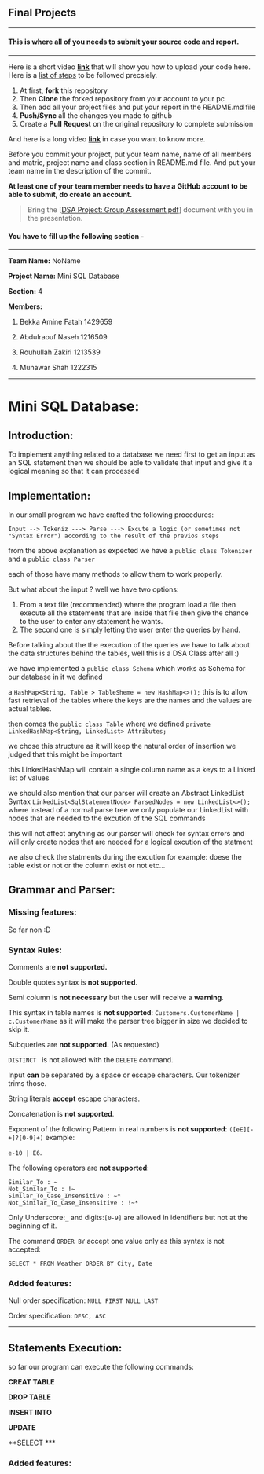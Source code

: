 ## Final Projects
----
#### This is where all of you needs to submit your source code and report.
----

Here is a short video **[link](https://www.youtube.com/watch?v=XdhuWDdu-rk)** that will show you how to upload your code here. Here is a [list of steps](https://education.github.com/guide/forks#3-completing-assignments) to be followed precsiely.

>
  1. At first, **fork** this repository
  2. Then **Clone** the forked repository from your account to your pc
  3. Then add all your project files and put your report in the README.md file
  4. **Push/Sync** all the changes you made to github
  5. Create a **Pull Request** on the original repository to complete submission

And here is a long video **[link](https://www.youtube.com/watch?v=73I5dRucCds)** in case you want to know more.

Before you commit your project, put your team name, name of all members and matric, project name and class section in README.md file. And put your team name in the description of the commit.

**At least one of your team member needs to have a GitHub account to be able to submit, do create an account.**

> Bring the [[DSA Project: Group Assessment.pdf](https://github.com/iium-dsa-tutorial/final-projects/blob/master/DSA%20Project-Group%20Assessment.pdf )] document with you in the presentation.

#### You have to fill up the following section - 
----

**Team Name:** NoName

**Project Name:** Mini SQL Database

**Section:** 4

**Members:**

  1. Bekka Amine Fatah 1429659

  2. Abdulraouf Naseh 1216509

  3. Rouhullah Zakiri 1213539 

  4. Munawar Shah 1222315

----

# Mini SQL Database:

## Introduction:

To implement anything related to a database we need first to get an input as an SQL statement then we should be able to validate that input and give it a logical meaning so that it can processed 

## Implementation:

In our small program we have crafted the following procedures:

```
Input --> Tokeniz ---> Parse ---> Excute a logic (or sometimes not "Syntax Error") according to the result of the previos steps
```



from the above explanation as expected we have a `public class Tokenizer` and a `public class Parser`

each of those have many methods to allow them to work properly.

But what about the input ? well we have two options:

1. From a text file (recommended) where the program load a file then execute all the statements that are inside that file then give the chance to the user to enter any statement he wants.
2. The second one is simply letting the user enter the queries by hand.

Before talking about the the execution of the queries we have to talk about the data structures behind the tables, well this is a DSA Class after all :)

we have implemented a `public class Schema` which works as Schema for our database in it we defined 

a `HashMap<String, Table > TableSheme = new HashMap<>();` this is to allow fast retrieval of the tables where the keys are the names and the values are actual tables.

then comes the  `public class Table` where we defined `private LinkedHashMap<String, LinkedList> Attributes;` 

we chose this structure as it will keep the natural order of insertion we judged that this might be important

this LinkedHashMap will contain a single column name as a keys to a Linked list of values



we should also mention that our parser will create an Abstract LinkedList Syntax `LinkedList<SqlStatementNode> ParsedNodes = new LinkedList<>();` where instead of a normal parse tree we only populate our LinkedList with nodes that are needed to the excution of the SQL commands

this will not affect anything as our parser will check for syntax errors and will only create nodes that are needed for a logical excution of the statment 

we also check the statments during the excution for example: doese the table exist or not or the column exist or not etc...

## Grammar and Parser:

### Missing features:

So far non :D

### Syntax Rules:

Comments are **not supported.**

Double quotes syntax is **not supported**.

Semi column is **not necessary** but the user will receive a **warning**. 

This syntax in table names is **not supported**: `Customers.CustomerName | c.CustomerName`  as it will make the parser tree bigger in size we decided to skip it.

Subqueries are **not supported.** (As requested)

`DISTINCT ` is not allowed with the `DELETE` command.

Input **can** be separated by a space or escape characters. Our tokenizer trims those.

String literals **accept** escape characters.

Concatenation is **not supported**.

Exponent of the following Pattern in real numbers is **not supported**: `([eE][-+]?[0-9]+)` example:

 `e-10 | E6`.

The following operators are **not supported**:

```
Similar_To : ~
Not_Similar_To : !~
Similar_To_Case_Insensitive : ~*
Not_Similar_To_Case_Insensitive : !~*
```

Only Underscore:`_` and digits:`[0-9]` are allowed in identifiers but not at the beginning of it.

The command `ORDER BY` accept one value only as this syntax is not accepted:

```
SELECT * FROM Weather ORDER BY City, Date
```



###  Added features:

Null order specification: `NULL FIRST NULL LAST`

Order specification: `DESC, ASC`  

----
## Statements Execution:

so far our program can execute the following commands:

**CREAT TABLE**

**DROP TABLE**

**INSERT INTO**

**UPDATE** 

**SELECT *** 




###  Added features: